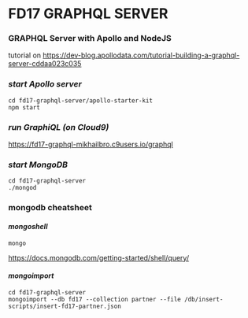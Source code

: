# FD17 GRAPHQL SERVER

### GRAPHQL Server with Apollo and NodeJS 
tutorial on https://dev-blog.apollodata.com/tutorial-building-a-graphql-server-cddaa023c035

### _start Apollo server_
```
cd fd17-graphql-server/apollo-starter-kit
npm start
```

### _run GraphiQL (on Cloud9)_
https://fd17-graphql-mikhailbro.c9users.io/graphql


### _start MongoDB_
```
cd fd17-graphql-server
./mongod
```

### mongodb cheatsheet
#### _mongoshell_
```
mongo
```
https://docs.mongodb.com/getting-started/shell/query/

#### _mongoimport_
```
cd fd17-graphql-server
mongoimport --db fd17 --collection partner --file /db/insert-scripts/insert-fd17-partner.json
```


